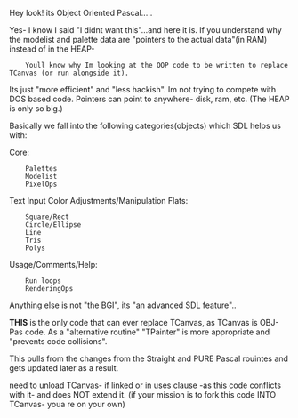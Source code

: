 
Hey look! its Object Oriented Pascal.....

Yes- I know I said "I didnt want this"...and here it is.
If you understand why the modelist and palette data are "pointers to the actual data"(in RAM) instead of in the HEAP-

        Youll know why Im looking at the OOP code to be written to replace TCanvas (or run alongside it).

Its just "more efficient" and "less hackish". Im not trying to compete with DOS based code.
Pointers can point to anywhere- disk, ram, etc. (The HEAP is only so big.)

Basically we fall into the following categories(objects) which SDL helps us with:

Core:

        Palettes
        Modelist
        PixelOps

Text
Input
Color Adjustments/Manipulation
Flats:

        Square/Rect
        Circle/Ellipse
        Line
        Tris
        Polys

Usage/Comments/Help:

        Run loops
        RenderingOps

Anything else is not "the BGI", its "an advanced SDL feature"..

**THIS** is the only code that can ever replace TCanvas, as TCanvas is OBJ-Pas code.
As a "alternative routine" "TPainter" is more appropriate and "prevents code collisions".

This pulls from the changes from the Straight and PURE Pascal rouintes and gets updated later as a result.

need to unload TCanvas- if linked or in uses clause -as this code conflicts with it- and does NOT extend it.
(if your mission is to fork this code INTO TCanvas- youa re on your own)






